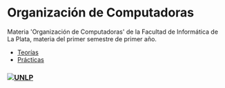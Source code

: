 # Organización de Computadoras 
Materia 'Organización de Computadoras' de la Facultad de Informática de La Plata, materia del primer semestre de primer año.

- [Teorías](https://www.ejemplo.com/matemáticas](https://github.com/gretoide/Organizacion-de-Computadoras/tree/master/teorias%202021)) 
- [Prácticas](https://www.ejemplo.com/ciencias](https://github.com/gretoide/Organizacion-de-Computadoras/tree/master/practicas%202021))       

 ### [![UNLP](https://img.shields.io/badge/UNLP-Universidad%20Nacional%20de%20La%20Plata-blue)](https://www.unlp.edu.ar/)
